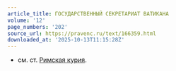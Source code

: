 ```yaml
---
article_title: ГОСУДАРСТВЕННЫЙ СЕКРЕТАРИАТ ВАТИКАНА
volume: '12'
page_numbers: '202'
source_url: https://pravenc.ru/text/166359.html
downloaded_at: '2025-10-13T11:15:28Z'
---
```


- см. ст. [Римская курия](<https://pravenc.ru/text/Римская курия.html>).
